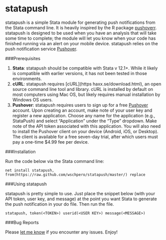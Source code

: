 # statapush
statapush is a simple Stata module for generating push notifications from the Stata command line. It is heavily inspired by the R package [pushoverr](https://github.com/briandconnelly/pushoverr). statapush is designed to be used when you have an analysis that will take some time to complete; the module will let you know when your code has finished running via an alert on your mobile device. statapush relies on the push notification service [Pushover](https://pushover.net).

###Prerequisites

1. **Stata**: statapush should be compatible with Stata v 12.1+. While it likely is compatible with earlier versions, it has not been tested in those environments.
2. **cURL**:  statapush requires [cURL](https haxx.se/download.html), an open source command line tool and library. cURL is installed by default on most computers using Mac OS, but likely requires manual installation by Windows OS users.
3. **Pushover**:  statapush requires users to sign up for a free [Pushover](https://pushover.net) account. Upon creating an account, make note of your user key and register a new application. Choose any name for the application (e.g., StataPush) and select “Application” under the “Type” dropdown. Make note of the API token associated with this application. You will also need to install the Pushover client on your device (Android, iOS, or Desktop). The client is available for a free seven-day trial, after which users must pay a one-time $4.99 fee per device.

###Installation

Run the code below via the Stata command line:

	net install statapush, from(https://raw.github.com/wschpero/statapush/master/) replace

###Using statapush

statapush is pretty simple to use. Just place the snippet below (with your API token, user key, and message) at the point you want Stata to generate the push notification in your do file. Then run the file.

	statapush, token(<TOKEN>) userid(<USER KEY>) message(<MESSAGE>)

###Bug Reports

Please [let me know](https://github.com/wschpero/statapush/issues) if you encounter any issues. Enjoy!

